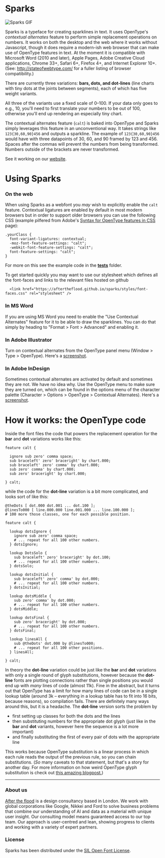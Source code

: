 # Sparks

![Sparks GIF](https://aftertheflood.com/wp-content/uploads/2018/01/spark-typing-v2.gif)

Sparks is a typeface for creating sparklines in text. It uses OpenType's *contextual alternates* feature to perform simple replacement operations on numbers. It works on both the desktop and the web where it works without Javascript, though it does require a modern-ish web browser that can make use of OpenType features in text. At the moment it is compatible with Microsoft Word (2010 and later), Apple Pages, Adobe Creative Cloud applications, Chrome 33+, Safari 6+, Firefox 4+, and Internet Explorer 10+. (See: http://stateofwebtype.com/ for a fuller listing of browser compatibility.)

There are currently three variations: **bars, dots, and dot-lines** (line charts with tiny dots at the joints between segments), each of which has five weight variants.

All three of the variants use a fixed scale of 0–100. If your data only goes to e.g., 10, you'll need to first translate your numbers to be out of 100, otherwise you'll end up rendering an especially tiny chart.

The contextual alternates feature (`calt`) is baked into OpenType and Sparks simply leverages this feature in an unconventional way. It takes strings like `123{30,60,90}456` and outputs a sparkline. The example of `123{30,60,90}456` would have with three datapoints of 30, 60, and 90 framed by 123 and 456. Spaces after the commas will prevent the numbers from being transformed. Numbers outside of the brackets are never transformed.

See it working on our [website](http://aftertheflood.com/projects/atf-spark).

# Using Sparks

### On the web

When using Sparks as a webfont you *may* wish to explicitly enable the `calt` feature. Contextual ligatures are enabled by default in most modern browsers but in order to support older browsers you can use the following CSS (example pilfered from Adobe's [Syntax for OpenType features in CSS](https://helpx.adobe.com/typekit/using/open-type-syntax.html#calt) page):

```
.yourClass {
  font-variant-ligatures: contextual;
  -moz-font-feature-settings: "calt";
  -webkit-font-feature-settings: "calt";
  font-feature-settings: "calt";
}
```

For more on this see the example code in the [**tests**](https://github.com/aftertheflood/sparks/tree/master/tests) folder.

To get started quickly you may want to use our stylesheet which defines all the font-faces and links to the relevant files hosted on github
```
  <link href="https://aftertheflood.github.io/sparks/styles/font-faces.css" rel="stylesheet" />
```

### In MS Word

If you are using MS Word you need to enable the "Use Contextual Alternates" feature for it to be able to draw the sparklines. You can do that simply by heading to "Format > Font > Advanced" and enabling it.

### In Adobe Illustrator

Turn on contextual alternates from the OpenType panel menu (Window > Type > OpenType). Here's a [screenshot](https://user-images.githubusercontent.com/771600/30393566-7ebc3a96-98b8-11e7-9b18-34cf6b1550c4.png).

### In Adobe InDesign

Sometimes contextual alternates are activated by default and sometimes they are not. We have no idea why. Use the OpenType menu to make sure they are turned on, which can be found in the options menu of the character palette (Character > Options > OpenType > Contextual Alternates). Here's a [screenshot](https://github.com/aftertheflood/sparks/documentation/indesign-contextual-alternates.png).




# How it works: the OpenType code

Inside the font files the code that powers the replacement operation for the **bar** and **dot** variations works like this:

```
feature calt {

  ignore sub zero' comma space;
  sub braceleft' zero' braceright' by chart.000;
  sub braceleft' zero' comma' by chart.000;
  sub zero' comma' by chart.000;
  sub zero' braceright' by chart.000;

} calt;

```

while the code for the **dot-line** variation is a bit more complicated, and looks sort of like this:

```
@theDots [ dot.000 dot.001 ... dot.100 ];
@linesTo000 [ line.000.000 line.001.000 ... line.100.000 ];
# 100 more those classes, one for each possible position.

feature calt {

  lookup dotsIgnore {
    ignore sub zero' comma space;
    # ... repeat for all 100 other numbers.
  } dotsIgnore;

  lookup DotsSolo {
    sub braceleft' zero' braceright' by dot.100;
    # ... repeat for all 100 other numbers.
  } dotsSolo;

  lookup dotsInitial {
    sub braceleft' zero' comma' by dot.000;
    # ... repeat for all 100 other numbers.
  } dotsInitial;

  lookup dotsMiddle {
    sub zero' comma' by dot.000;
    # ... repeat for all 100 other numbers.
  } dotsMiddle;

  lookup dotsFinal {
    sub zero' braceright' by dot.000;
    # ... repeat for all 100 other numbers.
  } dotsFinal;

  lookup linesAll {
    sub @theDots' dot.000 by @linesTo000;
    # ... repeat for all 100 other positions.
  } linesAll;

} calt;

```

In theory the **dot-line** variation could be just like the **bar** and **dot** variations with only a single round of glyph substitutions, however because the **dot-line** fonts are plotting connections rather than single positions you would end up with *many* lines of code (almost 11k). Fine in the abstract, but it turns out that OpenType has a limit for how many lines of code can be in a single lookup table (around 3k – everything in a lookup table has to fit into 16 bits, because reasons), so compilation fails. There are definitely many ways around this, but it is a headache. The **dot-line** version sorts the problem by

- first setting up classes for both the dots and the lines
- then substituting numbers for the appropriate dot glyph (just like in the **bar** and **dot** variants, however here the sequence is a lot more important)
- and finally substituting the first of every pair of dots with the appropriate line

This works because OpenType substitution is a linear process in which each rule reads the output of the previous rule, so you can chain substitutions. (*So* many caveats to that statement, but that's a story for another day. For more information on how weird OpenType glyph substitution is check out [this amazing blogpost.](http://ansuz.sooke.bc.ca/entry/131))

---

### About us
[After the flood](http://aftertheflood.com/) is a design consultancy based in London. We work with global corporations like Google, Nikkei and Ford to solve business problems that combine our understanding of AI and data as a material with unique user insight. Our consulting model means guaranteed access to our top team. Our approach is user-centred and lean, showing progress to clients and working with a variety of expert partners.

### License
Sparks has been distributed under the [SIL Open Font License](https://github.com/aftertheflood/spark/blob/master/LICENSE).
